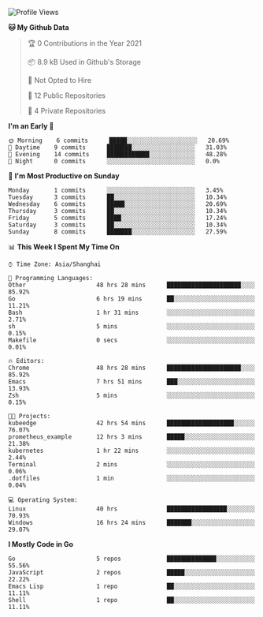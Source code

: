<!--START_SECTION:waka-->
![Profile Views](http://img.shields.io/badge/Profile%20Views-68-blue)

**🐱 My Github Data** 

> 🏆 0 Contributions in the Year 2021
 > 
> 📦 8.9 kB Used in Github's Storage 
 > 
> 🚫 Not Opted to Hire
 > 
> 📜 12 Public Repositories 
 > 
> 🔑 4 Private Repositories  
 > 
**I'm an Early 🐤** 

```text
🌞 Morning    6 commits      █████░░░░░░░░░░░░░░░░░░░░   20.69% 
🌆 Daytime    9 commits      ███████░░░░░░░░░░░░░░░░░░   31.03% 
🌃 Evening    14 commits     ████████████░░░░░░░░░░░░░   48.28% 
🌙 Night      0 commits      ░░░░░░░░░░░░░░░░░░░░░░░░░   0.0%

```
📅 **I'm Most Productive on Sunday** 

```text
Monday       1 commits      ░░░░░░░░░░░░░░░░░░░░░░░░░   3.45% 
Tuesday      3 commits      ██░░░░░░░░░░░░░░░░░░░░░░░   10.34% 
Wednesday    6 commits      █████░░░░░░░░░░░░░░░░░░░░   20.69% 
Thursday     3 commits      ██░░░░░░░░░░░░░░░░░░░░░░░   10.34% 
Friday       5 commits      ████░░░░░░░░░░░░░░░░░░░░░   17.24% 
Saturday     3 commits      ██░░░░░░░░░░░░░░░░░░░░░░░   10.34% 
Sunday       8 commits      ███████░░░░░░░░░░░░░░░░░░   27.59%

```


📊 **This Week I Spent My Time On** 

```text
⌚︎ Time Zone: Asia/Shanghai

💬 Programming Languages: 
Other                    48 hrs 28 mins      █████████████████████░░░░   85.92% 
Go                       6 hrs 19 mins       ██░░░░░░░░░░░░░░░░░░░░░░░   11.21% 
Bash                     1 hr 31 mins        ░░░░░░░░░░░░░░░░░░░░░░░░░   2.71% 
sh                       5 mins              ░░░░░░░░░░░░░░░░░░░░░░░░░   0.15% 
Makefile                 0 secs              ░░░░░░░░░░░░░░░░░░░░░░░░░   0.01%

🔥 Editors: 
Chrome                   48 hrs 28 mins      █████████████████████░░░░   85.92% 
Emacs                    7 hrs 51 mins       ███░░░░░░░░░░░░░░░░░░░░░░   13.93% 
Zsh                      5 mins              ░░░░░░░░░░░░░░░░░░░░░░░░░   0.15%

🐱‍💻 Projects: 
kubeedge                 42 hrs 54 mins      ███████████████████░░░░░░   76.07% 
prometheus_example       12 hrs 3 mins       █████░░░░░░░░░░░░░░░░░░░░   21.38% 
kubernetes               1 hr 22 mins        ░░░░░░░░░░░░░░░░░░░░░░░░░   2.44% 
Terminal                 2 mins              ░░░░░░░░░░░░░░░░░░░░░░░░░   0.06% 
.dotfiles                1 min               ░░░░░░░░░░░░░░░░░░░░░░░░░   0.04%

💻 Operating System: 
Linux                    40 hrs              █████████████████░░░░░░░░   70.93% 
Windows                  16 hrs 24 mins      ███████░░░░░░░░░░░░░░░░░░   29.07%

```

**I Mostly Code in Go** 

```text
Go                       5 repos             ██████████████░░░░░░░░░░░   55.56% 
JavaScript               2 repos             █████░░░░░░░░░░░░░░░░░░░░   22.22% 
Emacs Lisp               1 repo              ██░░░░░░░░░░░░░░░░░░░░░░░   11.11% 
Shell                    1 repo              ██░░░░░░░░░░░░░░░░░░░░░░░   11.11%

```



<!--END_SECTION:waka-->

